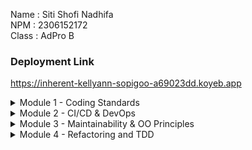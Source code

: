 Name : Siti Shofi Nadhifa <br>
NPM : 2306152172 <br>
Class : AdPro B

### Deployment Link
https://inherent-kellyann-sopigoo-a69023dd.koyeb.app

<details>
<summary>Module 1 - Coding Standards</summary>

## Reflection 1
In this project, there are several clean code principles and secure coding practices that I have applied, such as:
### Clean Code Principles:
1. The classes (for example `ProductController` and `ProductRepository`), methods (for example `findById`), and variables (for example `productId`) are named descriptively, making the code self-explanatory.
2. Each class and method has a clear responsibility.
3. The repository encapsulates data management logic, preventing direct manipulation from the controller.
4. Proper indentation, spacing, and consistent formatting enhance readability.
5. Methods are kept small and focused, ensuring they do only one thing well.
### Secure Coding Practices:
1. The edit method in `ProductRepository` ensures that the edited product is not null and that the product quantity is not negative.
2. Automatically generates product IDs, preventing conflicts and mitigating enumeration attacks.
3. The controller methods redirect users to prevent duplicate submissions, reducing the risk of repeated unintended actions.

## Reflection 2
1. After writing unit test, I realized how important it is to have a unit test to verify that my code works as intended. Having a unit test helps identify bugs earlier, making it easier to maintain and debug issues. There are several things I learned about unit testing, including:
   * The number of unit tests depends on the class complexity
      * Each method should have at least one test.
      * Multiple tests should be written for methods with different logic branches.
      * Edge cases and error handling should also be tested.
   * The unit tests should test all possible paths, covering normal, boundary, and error cases, to ensure the unit tests are enough to verify the program.

   As stated in the question, code coverage is a metric that can help you understand how much of your source is tested. However, I learned that 100% code coverage doesn't mean the codes are bug-free. Code coverage only measures how much our code is tested, not correctness.
2. If the new functional test follows the same setup procedures and instance variables as `CreateProductFunctionalTest.java`, it may lead to code duplication and reduce maintainability. Repeating setup logic across multiple test classes increases redundancy, making future modifications error-prone. Furthermore, duplicated setup code makes it harder to distinguish differences between test classes, impacting readability and maintainability. To improve code quality, a base functional test class should centralize setup logic, ensuring consistency and reducing redundancy for a more scalable test.

</details>

<details>
<summary>Module 2 - CI/CD & DevOps</summary>

## Reflection
### Code Quality Issue(s) fixed
1. Remove unnecessary public modifiers in interface of `ProductService.java`
   ```java
   public interface ProductService { 
       Product create(Product product);
       List<Product> findAll();
       Product findById(String productId);
       void delete(String productId);
       Product edit(Product product, String productId);
   }
   ```
   I removed the unnecessary public modifiers in the `ProductService` interface because, in `Java`, all interface methods are implicitly `public` and `abstract`, making the explicit `public` keyword redundant.
   By keeping the code concise, I improve readability and follow `Java` conventions, ensuring that there is no misunderstanding about access modifiers in interfaces.
2. Change import to a specific one
   From a general import `import org.springframework.web.bind.annotation.*` to a specific import
   ```java
   import org.springframework.web.bind.annotation.RequestMapping;
   import org.springframework.web.bind.annotation.GetMapping;
   import org.springframework.web.bind.annotation.ModelAttribute;
   import org.springframework.web.bind.annotation.PostMapping;
   import org.springframework.web.bind.annotation.PathVariable;
   ```
   I also changed the wildcard import (`import org.springframework.web.bind.annotation.*`) to specific imports to prevent unnecessary class loading, which helps reduce memory usage and avoids potential conflicts when multiple packages have similarly named classes.
   Additionally, by explicitly listing the imported classes, I make the code easier to maintain since it clearly shows which annotations and classes are being used.
   This approach makes the project more efficient and readable.

### CI/CD Implementation
I think, I have already implemented `CI/CD` well and met the definitions of `Continuous Integration (CI)` and `Continuous Development (CD)`.
In terms of CI, I have implemented `ci.yml` which ensures continuous integration by running unit tests automatically on every push or pull-request.
Additionally, I have also implemented `pmd.yml` which performs static code analysis using PMD to detect bugs and bad practices and `scorecard.yml` which analyzes the repository's security and supply chain health using OSSF scorecard.
For CD, I integrated my app with `Koyeb` to handle automatic deployments, ensuring that every validated change is deployed without manual intervention.
This setup streamlines development, reduces the risk of introducing critical bugs into production, and maintains high software reliability and security.

</details>

<details>
<summary>Module 3 - Maintainability & OO Principles</summary>

## Reflection
### SOLID Principles applied
1. **Single Responsibility Principle (SRP)**: Initially, the `CarController` was placed under `ProductController`, even though both had distinct responsibilities.
   This structure made the code harder to maintain and understand. By separating the two into independent classes, I realized how important it is to assign each class a clear and single responsibility.
2. **Open/Closed Principle (OCP)**: In the `CarServiceImpl`, OCP is applied by making it extendable through interface implementation.
   So, whenever I want to add new features, I can simply add new methods to `CarServiceImpl` without changing the existing `CarService` interface.
3. **Liskov Substitution Principle (LSP)**: `CarController` was extending `ProductController`, but I realized that the Car actually can't replace Product.
   Therefore, I remove the `extends`, making the Car not inheritance to the Product.
4. **Interface Segregation Principle (ISP)**: I separated `CarService` and `ProductService` into distinct interfaces, ensuring that each service handles only one aspect of the system.
   This segregation prevents classes from depending on unnecessary methods.
5. **Dependency Inversion Principle (DIP)**: Initially, the `CarController` depended on the concrete class `CarServiceImpl`. I refactored the code to depend on the `CarService` interface instead.

### Advantages of applying SOLID principles
Applying SOLID principles to my project makes the code more maintainable, scalable, and flexible.
By following SRP, separating `CarController` from `ProductController` allows each class to focus on a single responsibility, making future modifications easier without affecting unrelated parts.
With OCP, I can add new methods to `CarServiceImpl` without changing the `CarService` interface, ensuring the system remains extensible.
The removal of inheritance between `CarController` and `ProductController` in accordance with LSP prevents unintended behavior, making the system more consistent.
ISP helps create smaller, more focused interfaces like `CarService` and `ProductService`, reducing unnecessary dependencies.
Lastly, DIP allows the controller to depend on the `CarService` interface instead of the concrete implementation, making the system more flexible and easier to test.

### Disadvantages of not applying SOLID principles
Without applying SOLID principles, the project would become harder to maintain, less scalable, and more prone to errors.
If SRP was not followed, combining car and product functionalities in one controller would create complex and tightly coupled code, making future changes more difficult.
Without OCP, adding new features would require modifying existing code, increasing the risk of introducing bugs.
Ignoring LSP by forcing unrelated classes into inheritance would lead to inconsistent behavior and unexpected errors.
Without ISP, interfaces would become bloated with unnecessary methods, reducing code efficiency.
Lastly, not applying DIP would force controllers to depend directly on concrete service implementations, making the system rigid and difficult to adapt when changes or new service variations are needed.

</details>

<details>
<summary>Module 4 - Refactoring and TDD</summary>

## Reflection
### 1. Does TDD flow useful enough? If not, explain things that you need to do next time you make more tests.
Based on Percival (2017), there are three main objectives in code testing: correctness, maintainability, and productive workflow.
Throughout the exercise, the Test-Driven Development (TDD) flow helped structure the development process by guiding the implementation through small, incremental steps.
However, I found it a bit challenging to consistently follow the TDD approach, especially in writing tests before the actual code.
The process required shifting my mindset to predict how the code should behave beforehand, which was not always easy.
Despite the challenge, the approach made the development process more organized and ensured that the code met the requirements from the start.
The TDD flow also encouraged breaking down the features into smaller, more manageable components, which improved maintainability.
Moving forward, I realize the importance of practicing TDD more consistently and considering additional edge cases to improve the overall coverage of the tests.

### 2. Do the tests successfully followed F.I.R.S.T. principle or not?
I think the tests followed most of the F.I.R.S.T. principle. The tests were relatively fast and consistent, providing quick feedback.
They also used appropriate assertions to automatically determine whether a test passed or failed.
However, there is still room to improve in terms of independence, especially in handling shared data like `paymentData`.
Additionally, I realize that I haven't fully explored edge cases, which is important for making the tests more robust.
In the future, I plan to create more isolated and granular tests that cover various scenarios to enhance the overall quality of the unit tests.

</details>